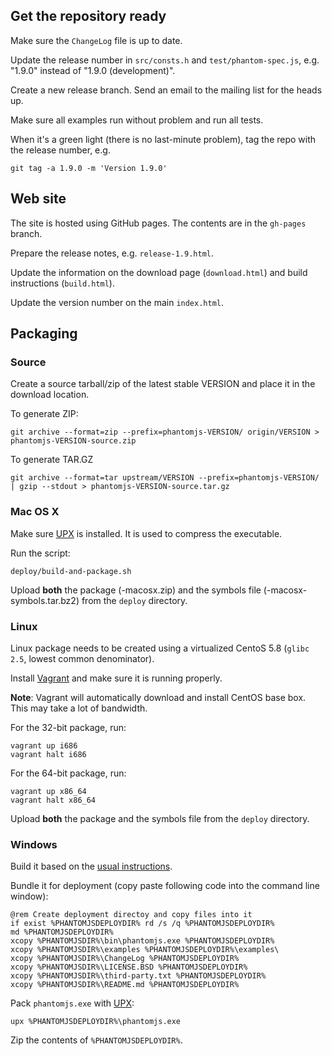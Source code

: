## Get the repository ready

Make sure the `ChangeLog` file is up to date.

Update the release number in `src/consts.h` and `test/phantom-spec.js`, e.g. "1.9.0" instead of "1.9.0 (development)".

Create a new release branch. Send an email to the mailing list for the heads up.

Make sure all examples run without problem and run all tests.

When it's a green light (there is no last-minute problem), tag the repo with the release number, e.g.

```
git tag -a 1.9.0 -m 'Version 1.9.0'
```

## Web site

The site is hosted using GitHub pages. The contents are in the `gh-pages` branch.

Prepare the release notes, e.g. `release-1.9.html`.

Update the information on the download page (`download.html`) and build instructions (`build.html`).

Update the version number on the main `index.html`.

## Packaging

### Source

Create a source tarball/zip of the latest stable VERSION and place it in the download location.

To generate ZIP:

```
git archive --format=zip --prefix=phantomjs-VERSION/ origin/VERSION > phantomjs-VERSION-source.zip
```

To generate TAR.GZ

```
git archive --format=tar upstream/VERSION --prefix=phantomjs-VERSION/ | gzip --stdout > phantomjs-VERSION-source.tar.gz
```

### Mac OS X

Make sure [UPX](http://upx.sf.net/) is installed. It is used to compress the executable.

Run the script:

```
deploy/build-and-package.sh
```

Upload **both** the package (-macosx.zip) and the symbols file (-macosx-symbols.tar.bz2) from the `deploy` directory.

### Linux

Linux package needs to be created using a virtualized CentoS 5.8 (`glibc 2.5`, lowest common denominator).

Install [Vagrant](http://www.vagrantup.com) and make sure it is running properly.

**Note**: Vagrant will automatically download and install CentOS base box. This may take a lot of bandwidth.

For the 32-bit package, run:

```
vagrant up i686
vagrant halt i686
```
For the 64-bit package, run:

```
vagrant up x86_64
vagrant halt x86_64
```

Upload **both** the package and the symbols file from the `deploy` directory.


### Windows

Build it based on the [usual instructions](http://phantomjs.org/build.html#windows).

Bundle it for deployment (copy paste following code into the command line window):

```
@rem Create deployment directoy and copy files into it
if exist %PHANTOMJSDEPLOYDIR% rd /s /q %PHANTOMJSDEPLOYDIR%
md %PHANTOMJSDEPLOYDIR%
xcopy %PHANTOMJSDIR%\bin\phantomjs.exe %PHANTOMJSDEPLOYDIR%
xcopy %PHANTOMJSDIR%\examples %PHANTOMJSDEPLOYDIR%\examples\
xcopy %PHANTOMJSDIR%\ChangeLog %PHANTOMJSDEPLOYDIR%
xcopy %PHANTOMJSDIR%\LICENSE.BSD %PHANTOMJSDEPLOYDIR%
xcopy %PHANTOMJSDIR%\third-party.txt %PHANTOMJSDEPLOYDIR%
xcopy %PHANTOMJSDIR%\README.md %PHANTOMJSDEPLOYDIR%
```

Pack `phantomjs.exe` with [UPX](http://upx.sf.net/):

```
upx %PHANTOMJSDEPLOYDIR%\phantomjs.exe
```

Zip the contents of `%PHANTOMJSDEPLOYDIR%`.